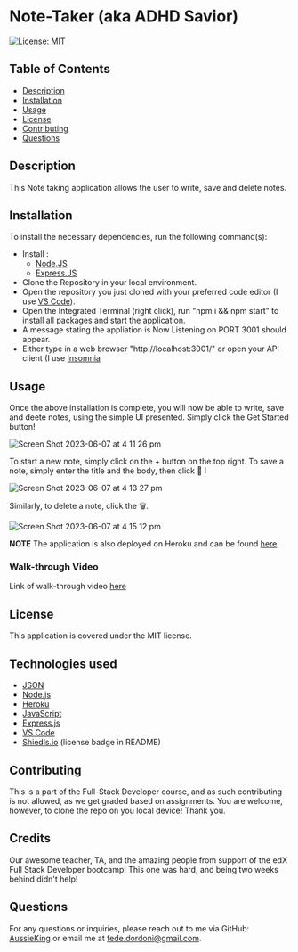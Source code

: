 # Note-Taker (aka ADHD Savior)

[![License: MIT](https://img.shields.io/badge/License-MIT-yellow.svg)](LICENSE.md)

## Table of Contents
- [Description](#description)
- [Installation](#installation)
- [Usage](#usage)
- [License](#license)
- [Contributing](#contributing)
- [Questions](#questions)

## Description
This Note taking application allows the user to write, save and delete notes.

## Installation
To install the necessary dependencies, run the following command(s): 
- Install :
  - [Node.JS](https://nodejs.org/en/blog/release/v16.18.1) 
  - [Express.JS](https://expressjs.com/) 
- Clone the Repository in your local environment.
- Open the repository you just cloned with your preferred code editor (I use [VS Code](https://code.visualstudio.com/)).
- Open the Integrated Terminal (right click), run "npm i && npm start" to install all packages and start the application.
- A message stating the appliation is Now Listening on PORT 3001 should appear.
- Either type in a web browser "http://localhost:3001/" or open your API client (I use [Insomnia](https://insomnia.rest/)

## Usage
Once the above installation is complete, you will now be able to write, save and deete notes, using the simple UI presented. Simply click the Get Started button!

![Screen Shot 2023-06-07 at 4 11 26 pm](https://github.com/AussieKing/Note-Taker-aka-ADHD-Savior/assets/126050763/1bd47fc9-e8df-4463-8500-c89ef27f340e)

To start a new note, simply click on the + button on the top right.
To save a note, simply enter the title and the body, then click 💾 !

![Screen Shot 2023-06-07 at 4 13 27 pm](https://github.com/AussieKing/Note-Taker-aka-ADHD-Savior/assets/126050763/e29cf59d-4f9f-4944-a37d-5eeef8d6fa5e)

Similarly, to delete a note, click the 🗑️.

![Screen Shot 2023-06-07 at 4 15 12 pm](https://github.com/AussieKing/Note-Taker-aka-ADHD-Savior/assets/126050763/cec440d9-ac8a-4fb3-acdd-a8b7cb9bcedb)


**NOTE** 
The application is also deployed on Heroku and can be found [here](https://salty-woodland-83336.herokuapp.com/).

### Walk-through Video
Link of walk-through video [here](https://drive.google.com/file/d/1NWyzoFE2YOs3yLySbzoq_fAhmJ6Lck2D/view)

## License
This application is covered under the MIT license.

## Technologies used
- [JSON](https://www.json.org/json-en.html) 
- [Node.js](https://nodejs.org/en)
- [Heroku](https://dashboard.heroku.com/)
- [JavaScript](https://www.javascript.com/)
- [Express.js](https://expressjs.com/)
- [VS Code](https://code.visualstudio.com/)
- [Shiedls.io](https://shields.io/) (license badge in README)

## Contributing
This is a part of the Full-Stack Developer course, and as such contributing is not allowed, as we get graded based on assignments. You are welcome, however, to clone the repo on you local device! Thank you.

## Credits
Our awesome teacher, TA, and the amazing people from support of the edX Full Stack Developer bootcamp! This one was hard, and being two weeks behind didn't help!

## Questions
For any questions or inquiries, please reach out to me via GitHub: [AussieKing](https://github.com/AussieKing) or email me at fede.dordoni@gmail.com.
